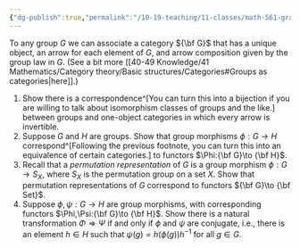 ```yaml
---
{"dg-publish":true,"permalink":"/10-19-teaching/11-classes/math-561-graduate-algebra/exercises/groups-as-categories/","updated":"2024-10-07T13:02:24-07:00"}
---
```


To any group $G$ we can associate a category ${\bf G}$ that has a unique object, an arrow for each element of $G$, and arrow composition given by the group law in $G$. (See a bit more [[40-49 Knowledge/41 Mathematics/Category theory/Basic structures/Categories#Groups as categories\|here]].)
1. Show there is a correspondence^[You can turn this into a bijection if you are willing to talk about isomorphism classes of groups and the like.] between groups and one-object categories in which every arrow is invertible.
2. Suppose $G$ and $H$ are groups. Show that group morphisms $\phi:G\to H$ correspond^[Following the previous footnote, you can turn this into an equivalence of certain categories.] to functors $\Phi:{\bf G}\to {\bf H}$.
3. Recall that a *permutation representation* of $G$ is a group morphism $\phi:G\to S_X$, where $S_X$ is the permutation group on a set $X$. Show that permutation representations of $G$ correspond to functors ${\bf G}\to {\bf Set}$.
4. Suppose $\phi,\psi:G\to H$ are group morphisms, with corresponding functors $\Phi,\Psi:{\bf G}\to {\bf H}$. Show there is a natural transformation $\Phi\Rightarrow \Psi$ if and only if $\phi$ and $\psi$ are conjugate, i.e., there is an element $h\in H$ such that $\psi(g)=h(\phi(g))h^{-1}$ for all $g\in G$.